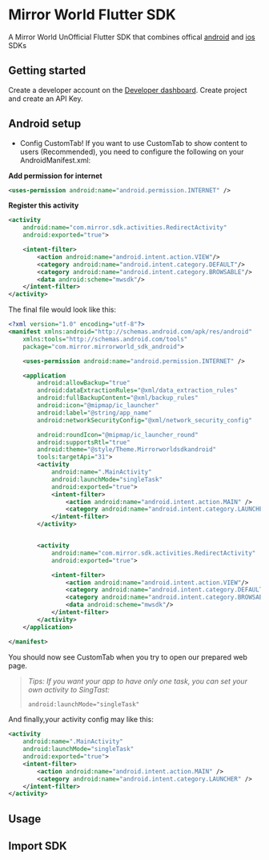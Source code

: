 # Mirror World Flutter SDK

A Mirror World UnOfficial Flutter SDK that combines offical [android](https://github.com/mirrorworld-universe/mirrorworld-sdk-android) and [ios](https://github.com/mirrorworld-universe/mirrorworld-sdk-android) SDKs

## Getting started

Create a developer account on the [Developer dashboard](https://app.mirrorworld.fun). Create project and create an API Key.

## Android setup

- Config CustomTab!
   If you want to use CustomTab to show content to users (Recommended), you need to configure the following on your AndroidManifest.xml:

**Add permission for internet**
```xml
<uses-permission android:name="android.permission.INTERNET" />
```

**Register this activity**
```xml
<activity
    android:name="com.mirror.sdk.activities.RedirectActivity"
    android:exported="true">

    <intent-filter>
        <action android:name="android.intent.action.VIEW"/>
        <category android:name="android.intent.category.DEFAULT"/>
        <category android:name="android.intent.category.BROWSABLE"/>
        <data android:scheme="mwsdk"/>
    </intent-filter>
</activity>
```

The final file would look like this:
```xml
<?xml version="1.0" encoding="utf-8"?>
<manifest xmlns:android="http://schemas.android.com/apk/res/android"
    xmlns:tools="http://schemas.android.com/tools"
    package="com.mirror.mirrorworld_sdk_android">

    <uses-permission android:name="android.permission.INTERNET" />

    <application
        android:allowBackup="true"
        android:dataExtractionRules="@xml/data_extraction_rules"
        android:fullBackupContent="@xml/backup_rules"
        android:icon="@mipmap/ic_launcher"
        android:label="@string/app_name"
        android:networkSecurityConfig="@xml/network_security_config"

        android:roundIcon="@mipmap/ic_launcher_round"
        android:supportsRtl="true"
        android:theme="@style/Theme.Mirrorworldsdkandroid"
        tools:targetApi="31">
        <activity
            android:name=".MainActivity"
            android:launchMode="singleTask"
            android:exported="true">
            <intent-filter>
                <action android:name="android.intent.action.MAIN" />
                <category android:name="android.intent.category.LAUNCHER" />
            </intent-filter>
        </activity>


        <activity
            android:name="com.mirror.sdk.activities.RedirectActivity"
            android:exported="true">

            <intent-filter>
                <action android:name="android.intent.action.VIEW"/>
                <category android:name="android.intent.category.DEFAULT"/>
                <category android:name="android.intent.category.BROWSABLE"/>
                <data android:scheme="mwsdk"/>
            </intent-filter>
        </activity>
    </application>

</manifest>
```

You should now see CustomTab when you try to open our prepared web page.

>*Tips: If you want your app to have only one task, you can set your own activity to SingTast:*
>```xml
>android:launchMode="singleTask"
>```
And finally,your activity config may like this:
```xml
<activity
    android:name=".MainActivity"
    android:launchMode="singleTask"
    android:exported="true">
    <intent-filter>
        <action android:name="android.intent.action.MAIN" />
        <category android:name="android.intent.category.LAUNCHER" />
    </intent-filter>
</activity>
```

## Usage


## Import SDK
